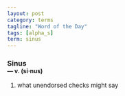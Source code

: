 ```yaml
---
layout: post
category: terms
tagline: "Word of the Day"
tags: [alpha_s]
term: sinus
---
```


<h3>Sinus<br/> <small>&mdash; v. (si<span>&middot;</span>nus)</small></h3>
<p><ol><li>what unendorsed checks might say</li>
</ol></p>
